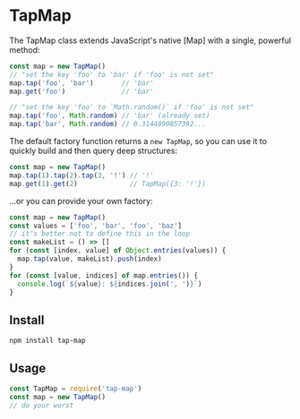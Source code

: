 # TapMap
The TapMap class extends JavaScript's native [Map] with a single, powerful method:

```js
const map = new TapMap()
// "set the key 'foo' to 'bar' if 'foo' is not set"
map.tap('foo', 'bar')       // 'bar'
map.get('foo')              // 'bar'

// "set the key 'foo' to `Math.random()` if 'foo' is not set"
map.tap('foo', Math.random) // 'bar' (already set)
map.tap('bar', Math.random) // 0.3144890857392...
```

The default factory function returns a `new TapMap`, so you can
use it to quickly build and then query deep structures:

```js
const map = new TapMap()
map.tap(1).tap(2).tap(3, '!') // '!'
map.get(1).get(2)             // TapMap({3: '!'})
```

...or you can provide your own factory:

```js
const map = new TapMap()
const values = ['foo', 'bar', 'foo', 'baz']
// it's better not to define this in the loop
const makeList = () => []
for (const [index, value] of Object.entries(values)) {
  map.tap(value, makeList).push(index)
}
for (const [value, indices] of map.entries()) {
  console.log(`${value}: ${indices.join(', ')}`)
}
```

## Install
```
npm install tap-map
```

## Usage
```js
const TapMap = require('tap-map')
const map = new TapMap()
// do your worst
```
